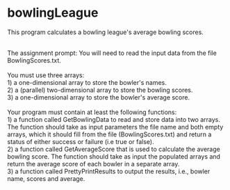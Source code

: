 # bowlingLeague

 This program calculates a bowling league's average bowling scores.  
<br>

The assignment prompt:
You will need to read the input data from the file BowlingScores.txt.
<br>
<br>
You must use three arrays:
    <br>1) a one-dimensional array to store the bowler's names.
    <br>2) a (parallel) two-dimensional array to store the bowling scores.
    <br>3) a one-dimensional array to store the bowler's average score.
<br>
<br>
Your program must contain at least the following functions:
   <br> 1) a function called GetBowlingData to read and store data into two arrays. 
    The function should take as input parameters the file name and both empty arrays, which it should fill from the file 
    (BowlingScores.txt) and return a status of either success or failure (i.e true or false).
   <br> 2) a function called GetAverageScore that is used to calculate the average bowling score. 
    The function should take as input the populated arrays and return the average score of each bowler in a separate array.
   <br> 3) a function called PrettyPrintResults to output the results, i.e., bowler name, scores and average.